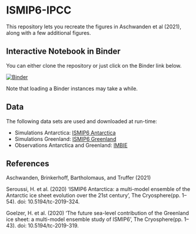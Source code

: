 # ISMIP6-IPCC

This repository lets you recreate the figures in Aschwanden et al (2021), along with a few additional figures.

## Interactive Notebook in Binder

You can either clone the repository or just click on the Binder link below.

[![Binder](https://mybinder.org/badge_logo.svg)](https://mybinder.org/v2/gh/aaschwanden/ismip6-ipcc/HEAD?filepath=analyze_slr_predictions.ipynb)

Note that loading a Binder instances may take a while.

## Data

The following data sets are used and downloaded at run-time:

- Simulations Antarctica: [ISMIP6 Antarctica](https://doi.org/10.5281/zenodo.3940768)
- Simulations Greenland: [ISMIP6 Greenland](https://doi.org/10.5281/zenodo.3939037)
- Observations Antarctica and Greenland: [IMBIE](http://imbie.org)

## References

Aschwanden, Brinkerhoff, Bartholomaus, and Truffer (2021)

Seroussi, H. et al. (2020) ‘ISMIP6 Antarctica: a multi-model ensemble of the Antarctic ice sheet evolution over the 21st century’, The Cryosphere(pp. 1–54). doi: 10.5194/tc-2019-324.

Goelzer, H. et al. (2020) ‘The future sea-level contribution of the Greenland ice sheet: a multi-model ensemble study of ISMIP6’, The Cryosphere(pp. 1–43). doi: 10.5194/tc-2019-319.